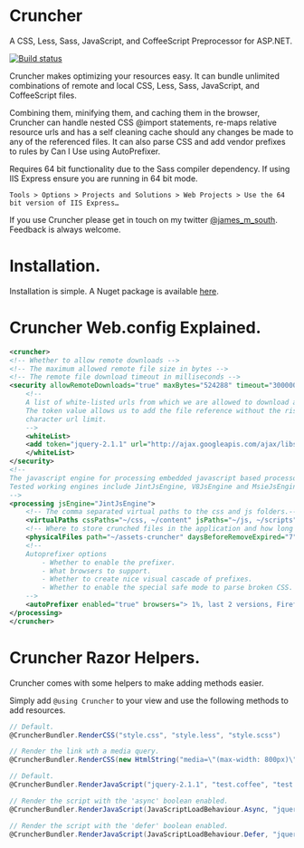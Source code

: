﻿		
Cruncher
=========

A CSS, Less, Sass, JavaScript, and CoffeeScript Preprocessor for ASP.NET.

[![Build status](https://ci.appveyor.com/api/projects/status/57f2i9iij1i5nun9?svg=true)](https://ci.appveyor.com/project/JamesSouth/cruncher)

Cruncher makes optimizing your resources easy. It can bundle unlimited combinations of remote and local CSS, Less, Sass, JavaScript, and CoffeeScript files.

Combining them, minifying them, and caching them in the browser, Cruncher can handle nested CSS @import statements, re-maps relative resource urls and has a self cleaning cache 
should any changes be made to any of the referenced files. It can also parse CSS and add vendor prefixes to rules by Can I Use using AutoPrefixer. 

Requires 64 bit functionality due to the Sass compiler dependency. If using IIS Express ensure you are running in 64 bit mode.

    Tools > Options > Projects and Solutions > Web Projects > Use the 64 bit version of IIS Express…

If you use Cruncher please get in touch on my twitter [@james_m_south](https://twitter.com/james_m_south). Feedback is always welcome.


Installation.
===============================
Installation is simple. A Nuget package is available [here][1]. 

  [1]: https://nuget.org/packages/Cruncher/


Cruncher Web.config Explained.
===============================

``` xml
<cruncher>
<!-- Whether to allow remote downloads -->
<!-- The maximum allowed remote file size in bytes -->
<!-- The remote file download timeout in milliseconds -->
<security allowRemoteDownloads="true" maxBytes="524288" timeout="300000">
	<!--
	A list of white-listed urls from which we are allowed to download and process remote files.
	The token value allows us to add the file reference without the risk of hitting IEs 1024 
	character url limit.
	-->
	<whiteList>
	<add token="jquery-2.1.1" url="http://ajax.googleapis.com/ajax/libs/jquery/2.1.1/jquery.js" />
	</whiteList>
</security>
<!--
The javascript engine for processing embedded javascript based processors.
Tested working engines include JintJsEngine, V8JsEngine and MsieJsEngine.
-->
<processing jsEngine="JintJsEngine">
	<!-- The comma separated virtual paths to the css and js folders.-->
	<virtualPaths cssPaths="~/css, ~/content" jsPaths="~/js, ~/scripts" />
	<!-- Where to store crunched files in the application and how long to keep expired ones.-->
	<physicalFiles path="~/assets-cruncher" daysBeforeRemoveExpired="7" />
	<!--
	Autoprefixer options
		- Whether to enable the prefixer.
		- What browsers to support. 
		- Whether to create nice visual cascade of prefixes.
		- Whether to enable the special safe mode to parse broken CSS.
	-->
	<autoPrefixer enabled="true" browsers="> 1%, last 2 versions, Firefox ESR, Opera 12.1" cascade="true" safe="false" />
</processing>
</cruncher>
```

Cruncher Razor Helpers.
=======================

Cruncher comes with some helpers to make adding methods easier.

Simply add `@using Cruncher` to your view and use the following methods to add resources.

``` csharp
// Default.
@CruncherBundler.RenderCSS("style.css", "style.less", "style.scss")

// Render the link wth a media query.
@CruncherBundler.RenderCSS(new HtmlString("media=\"(max-width: 800px)\""), "style.css", "style.less", "style.scss")

// Default.
@CruncherBundler.RenderJavaScript("jquery-2.1.1", "test.coffee", "test.js")

// Render the script with the 'async' boolean enabled.
@CruncherBundler.RenderJavaScript(JavaScriptLoadBehaviour.Async, "jquery-2.1.1", "test.coffee", "test.js")

// Render the script with the 'defer' boolean enabled.
@CruncherBundler.RenderJavaScript(JavaScriptLoadBehaviour.Defer, "jquery-2.1.1", "test.coffee", "test.js")
```
